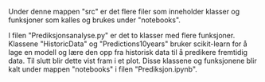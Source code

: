 Under denne mappen "src" er det flere filer som inneholder klasser og funksjoner som kalles og brukes under "notebooks".

I filen "Prediksjonsanalyse.py" er det to klasser med flere funksjoner. Klassene "HistoricData" og "Predictions10years" bruker scikit-learn for å lage en modell og lære den opp fra historisk data til å predikere fremtidig data. Til slutt blir dette vist fram i et plot. Disse klassene og funksjonene blir kalt under mappen "notebooks" i filen "Prediksjon.ipynb".